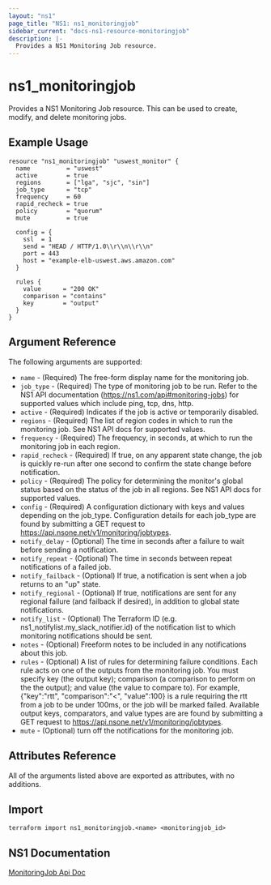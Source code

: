 ```yaml
---
layout: "ns1"
page_title: "NS1: ns1_monitoringjob"
sidebar_current: "docs-ns1-resource-monitoringjob"
description: |-
  Provides a NS1 Monitoring Job resource.
---
```


# ns1\_monitoringjob

Provides a NS1 Monitoring Job resource. This can be used to create, modify, and delete monitoring jobs.

## Example Usage

```hcl
resource "ns1_monitoringjob" "uswest_monitor" {
  name          = "uswest"
  active        = true
  regions       = ["lga", "sjc", "sin"]
  job_type      = "tcp"
  frequency     = 60
  rapid_recheck = true
  policy        = "quorum"
  mute          = true

  config = {
    ssl  = 1
    send = "HEAD / HTTP/1.0\\r\\n\\r\\n"
    port = 443
    host = "example-elb-uswest.aws.amazon.com"
  }

  rules {
    value      = "200 OK"
    comparison = "contains"
    key        = "output"
  }
}
```

## Argument Reference

The following arguments are supported:

* `name` - (Required) The free-form display name for the monitoring job.
* `job_type` - (Required) The type of monitoring job to be run. Refer to the NS1 API documentation (https://ns1.com/api#monitoring-jobs) for supported values which include ping, tcp, dns, http.
* `active` - (Required) Indicates if the job is active or temporarily disabled.
* `regions` - (Required) The list of region codes in which to run the monitoring
  job. See NS1 API docs for supported values.
* `frequency` - (Required) The frequency, in seconds, at which to run the monitoring job in each region.
* `rapid_recheck` - (Required) If true, on any apparent state change, the job is quickly re-run after one second to confirm the state change before notification.
* `policy` - (Required) The policy for determining the monitor's global status
  based on the status of the job in all regions. See NS1 API docs for supported values.
* `config` - (Required) A configuration dictionary with keys and values depending on the job_type. Configuration details for each job_type are found by submitting a GET request to https://api.nsone.net/v1/monitoring/jobtypes.
* `notify_delay` - (Optional) The time in seconds after a failure to wait before sending a notification.
* `notify_repeat` - (Optional) The time in seconds between repeat notifications of a failed job.
* `notify_failback` - (Optional) If true, a notification is sent when a job returns to an "up" state.
* `notify_regional` - (Optional) If true, notifications are sent for any regional failure (and failback if desired), in addition to global state notifications.
* `notify_list` - (Optional) The Terraform ID (e.g. ns1_notifylist.my_slack_notifier.id) of the notification list to which monitoring notifications should be sent.
* `notes` - (Optional) Freeform notes to be included in any notifications about this job.
* `rules` - (Optional) A list of rules for determining failure conditions. Each rule acts on one of the outputs from the monitoring job. You must specify key (the output key); comparison (a comparison to perform on the the output); and value (the value to compare to). For example, {"key":"rtt", "comparison":"<", "value":100} is a rule requiring the rtt from a job to be under 100ms, or the job will be marked failed. Available output keys, comparators, and value types are are found by submitting a GET request to https://api.nsone.net/v1/monitoring/jobtypes.
* `mute` - (Optional) turn off the notifications for the monitoring job.

## Attributes Reference

All of the arguments listed above are exported as attributes, with no
additions.

## Import

`terraform import ns1_monitoringjob.<name> <monitoringjob_id>`

## NS1 Documentation

[MonitoringJob Api Doc](https://ns1.com/api#monitoring-jobs)
